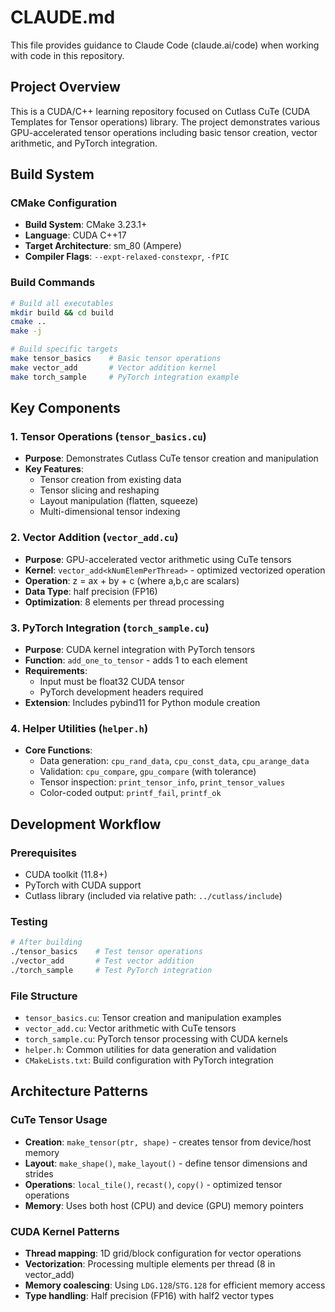 # CLAUDE.md

This file provides guidance to Claude Code (claude.ai/code) when working with code in this repository.

## Project Overview

This is a CUDA/C++ learning repository focused on Cutlass CuTe (CUDA Templates for Tensor operations) library. The project demonstrates various GPU-accelerated tensor operations including basic tensor creation, vector arithmetic, and PyTorch integration.

## Build System

### CMake Configuration
- **Build System**: CMake 3.23.1+
- **Language**: CUDA C++17
- **Target Architecture**: sm_80 (Ampere)
- **Compiler Flags**: `--expt-relaxed-constexpr`, `-fPIC`

### Build Commands
```bash
# Build all executables
mkdir build && cd build
cmake ..
make -j

# Build specific targets
make tensor_basics    # Basic tensor operations
make vector_add       # Vector addition kernel
make torch_sample     # PyTorch integration example
```

## Key Components

### 1. Tensor Operations (`tensor_basics.cu`)
- **Purpose**: Demonstrates Cutlass CuTe tensor creation and manipulation
- **Key Features**:
  - Tensor creation from existing data
  - Tensor slicing and reshaping
  - Layout manipulation (flatten, squeeze)
  - Multi-dimensional tensor indexing

### 2. Vector Addition (`vector_add.cu`)
- **Purpose**: GPU-accelerated vector arithmetic using CuTe tensors
- **Kernel**: `vector_add<kNumElemPerThread>` - optimized vectorized operation
- **Operation**: z = ax + by + c (where a,b,c are scalars)
- **Data Type**: half precision (FP16)
- **Optimization**: 8 elements per thread processing

### 3. PyTorch Integration (`torch_sample.cu`)
- **Purpose**: CUDA kernel integration with PyTorch tensors
- **Function**: `add_one_to_tensor` - adds 1 to each element
- **Requirements**: 
  - Input must be float32 CUDA tensor
  - PyTorch development headers required
- **Extension**: Includes pybind11 for Python module creation

### 4. Helper Utilities (`helper.h`)
- **Core Functions**:
  - Data generation: `cpu_rand_data`, `cpu_const_data`, `cpu_arange_data`
  - Validation: `cpu_compare`, `gpu_compare` (with tolerance)
  - Tensor inspection: `print_tensor_info`, `print_tensor_values`
  - Color-coded output: `printf_fail`, `printf_ok`

## Development Workflow

### Prerequisites
- CUDA toolkit (11.8+)
- PyTorch with CUDA support
- Cutlass library (included via relative path: `../cutlass/include`)

### Testing
```bash
# After building
./tensor_basics    # Test tensor operations
./vector_add       # Test vector addition
./torch_sample     # Test PyTorch integration
```

### File Structure
- `tensor_basics.cu`: Tensor creation and manipulation examples
- `vector_add.cu`: Vector arithmetic with CuTe tensors
- `torch_sample.cu`: PyTorch tensor processing with CUDA kernels
- `helper.h`: Common utilities for data generation and validation
- `CMakeLists.txt`: Build configuration with PyTorch integration

## Architecture Patterns

### CuTe Tensor Usage
- **Creation**: `make_tensor(ptr, shape)` - creates tensor from device/host memory
- **Layout**: `make_shape()`, `make_layout()` - define tensor dimensions and strides
- **Operations**: `local_tile()`, `recast()`, `copy()` - optimized tensor operations
- **Memory**: Uses both host (CPU) and device (GPU) memory pointers

### CUDA Kernel Patterns
- **Thread mapping**: 1D grid/block configuration for vector operations
- **Vectorization**: Processing multiple elements per thread (8 in vector_add)
- **Memory coalescing**: Using `LDG.128`/`STG.128` for efficient memory access
- **Type handling**: Half precision (FP16) with half2 vector types